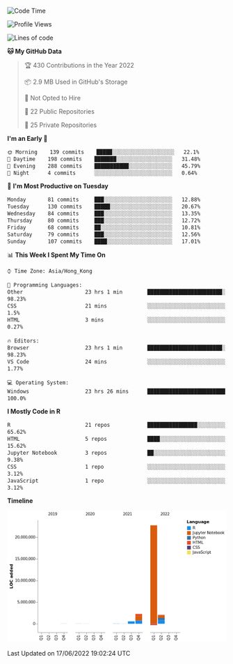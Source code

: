 

<!--**wt12318/wt12318** is a ✨ _special_ ✨ repository because its `README.md` (this file) appears on your GitHub profile.-->

<!--START_SECTION:waka-->
![Code Time](http://img.shields.io/badge/Code%20Time-332%20hrs%2016%20mins-blue)

![Profile Views](http://img.shields.io/badge/Profile%20Views-0-blue)

![Lines of code](https://img.shields.io/badge/From%20Hello%20World%20I%27ve%20Written-27%20Million%20lines%20of%20code-blue)

**🐱 My GitHub Data** 

> 🏆 430 Contributions in the Year 2022
 > 
> 📦 2.9 MB Used in GitHub's Storage 
 > 
> 🚫 Not Opted to Hire
 > 
> 📜 22 Public Repositories 
 > 
> 🔑 25 Private Repositories  
 > 
**I'm an Early 🐤** 

```text
🌞 Morning    139 commits    █████░░░░░░░░░░░░░░░░░░░░   22.1% 
🌆 Daytime    198 commits    ███████░░░░░░░░░░░░░░░░░░   31.48% 
🌃 Evening    288 commits    ███████████░░░░░░░░░░░░░░   45.79% 
🌙 Night      4 commits      ░░░░░░░░░░░░░░░░░░░░░░░░░   0.64%

```
📅 **I'm Most Productive on Tuesday** 

```text
Monday       81 commits     ███░░░░░░░░░░░░░░░░░░░░░░   12.88% 
Tuesday      130 commits    █████░░░░░░░░░░░░░░░░░░░░   20.67% 
Wednesday    84 commits     ███░░░░░░░░░░░░░░░░░░░░░░   13.35% 
Thursday     80 commits     ███░░░░░░░░░░░░░░░░░░░░░░   12.72% 
Friday       68 commits     ██░░░░░░░░░░░░░░░░░░░░░░░   10.81% 
Saturday     79 commits     ███░░░░░░░░░░░░░░░░░░░░░░   12.56% 
Sunday       107 commits    ████░░░░░░░░░░░░░░░░░░░░░   17.01%

```


📊 **This Week I Spent My Time On** 

```text
⌚︎ Time Zone: Asia/Hong_Kong

💬 Programming Languages: 
Other                    23 hrs 1 min        ████████████████████████░   98.23% 
CSS                      21 mins             ░░░░░░░░░░░░░░░░░░░░░░░░░   1.5% 
HTML                     3 mins              ░░░░░░░░░░░░░░░░░░░░░░░░░   0.27%

🔥 Editors: 
Browser                  23 hrs 1 min        ████████████████████████░   98.23% 
VS Code                  24 mins             ░░░░░░░░░░░░░░░░░░░░░░░░░   1.77%

💻 Operating System: 
Windows                  23 hrs 26 mins      █████████████████████████   100.0%

```

**I Mostly Code in R** 

```text
R                        21 repos            ████████████████░░░░░░░░░   65.62% 
HTML                     5 repos             ████░░░░░░░░░░░░░░░░░░░░░   15.62% 
Jupyter Notebook         3 repos             ██░░░░░░░░░░░░░░░░░░░░░░░   9.38% 
CSS                      1 repo              ░░░░░░░░░░░░░░░░░░░░░░░░░   3.12% 
JavaScript               1 repo              ░░░░░░░░░░░░░░░░░░░░░░░░░   3.12%

```


**Timeline**

![Chart not found](https://raw.githubusercontent.com/wt12318/wt12318/main/charts/bar_graph.png) 


 Last Updated on 17/06/2022 19:02:24 UTC
<!--END_SECTION:waka-->


